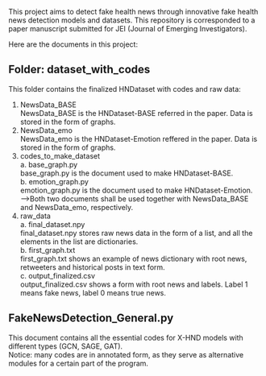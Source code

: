 This project aims to detect fake health news through innovative fake health news detection models and datasets.
This repository is corresponded to a paper manuscript submitted for JEI (Journal of Emerging Investigators).

Here are the documents in this project:

Folder: dataset_with_codes
--
This folder contains the finalized HNDataset with codes and raw data:
  1. NewsData_BASE<br>
  NewsData_BASE is the HNDataset-BASE referred in the paper. Data is stored in the form of graphs.
  2. NewsData_emo<br>
  NewsData_emo is the HNDataset-Emotion reffered in the paper. Data is stored in the form of graphs.
  3. codes_to_make_dataset<br>
    a. base_graph.py<br>
    base_graph.py is the document used to make HNDataset-BASE.<br>
    b. emotion_graph.py<br>
    emotion_graph.py is the document used to make HNDataset-Emotion.<br>
    -->Both two documents shall be used together with NewsData_BASE and NewsData_emo, respectively.<br>
  4. raw_data<br>
    a. final_dataset.npy<br>
    final_dataset.npy stores raw news data in the form of a list, and all the elements in the list are dictionaries.<br>
    b. first_graph.txt<br>
    first_graph.txt shows an example of news dictionary with root news, retweeters and historical posts in text form.<br>
    c. output_finalized.csv<br>
    output_finalized.csv shows a form with root news and labels. Label 1 means fake news, label 0 means true news.

FakeNewsDetection_General.py
---------
This document contains all the essential codes for X-HND models with different types (GCN, SAGE, GAT).<br>
Notice: many codes are in annotated form, as they serve as alternative modules for a certain part of the program.
     
